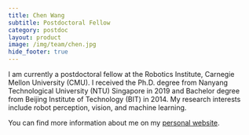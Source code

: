 ```yaml
---
title: Chen Wang
subtitle: Postdoctoral Fellow
category: postdoc
layout: product
image: /img/team/chen.jpg
hide_footer: true
---
```


I am currently a postdoctoral fellow at the Robotics Institute, Carnegie Mellon University (CMU). I received the Ph.D. degree from Nanyang Technological University (NTU) Singapore in 2019 and Bachelor degree from Beijing Institute of Technology (BIT) in 2014. My research interests include robot perception, vision, and machine learning.

You can find more information about me on my <a href="https://chenwang.site">personal website</a>.
